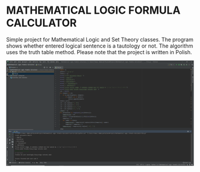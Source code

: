 # MATHEMATICAL LOGIC FORMULA CALCULATOR

Simple project for Mathematical Logic and Set Theory classes. The program shows whether entered logical sentence is a tautology or not. The algorithm uses the truth table method. Please note that the project is written in Polish.

![12345](https://github.com/WangHoHan/mathematical-logic-formula-calculator/blob/main/mathematical-logic-formula-calculator.png)
